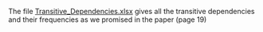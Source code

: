 The file [Transitive_Dependencies.xlsx](https://github.com/maldil/software2.0-studytools/blob/master/Additional_Data/Transitive_Dependencies.xlsx) gives all the transitive dependencies and their frequencies as we promised in the paper (page 19)
